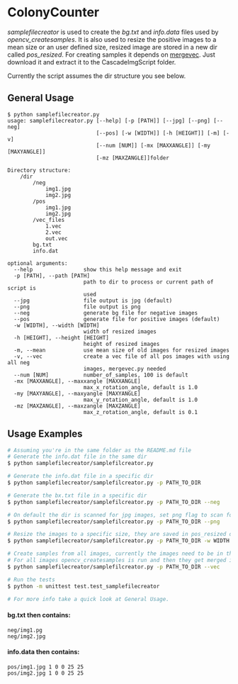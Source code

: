 # ColonyCounter

*samplefilecreator* is used to create the *bg.txt* and *info.data* files used by *opencv_createsamples*.
It is also used to resize the positive images to a mean size or an user defined size, resized image are stored in a new dir called *pos_resized*.
For creating samples it depends on [mergevec](https://github.com/thacoon/mergevec). Just download it and extract it to the CascadeImgScript folder.

Currently the script assumes the dir structure you see below.

## General Usage

```
$ python samplefilecreator.py
usage: samplefilecreator.py [--help] [-p [PATH]] [--jpg] [--png] [--neg]
                            [--pos] [-w [WIDTH]] [-h [HEIGHT]] [-m] [-v]
                            [--num [NUM]] [-mx [MAXXANGLE]] [-my [MAXYANGLE]]
                            [-mz [MAXZANGLE]]folder

Directory structure:
    /dir
        /neg
            img1.jpg
            img2.jpg
        /pos
            img1.jpg
            img2.jpg
        /vec_files
            1.vec
            2.vec
            out.vec
        bg.txt
        info.dat

optional arguments:
  --help                show this help message and exit
  -p [PATH], --path [PATH]
                        path to dir to process or current path of script is
                        used
  --jpg                 file output is jpg (default)
  --png                 file output is png
  --neg                 generate bg file for negative images
  --pos                 generate file for positive images (default)
  -w [WIDTH], --width [WIDTH]
                        width of resized images
  -h [HEIGHT], --height [HEIGHT]
                        height of resized images
  -m, --mean            use mean size of old images for resized images
  -v, --vec             create a vec file of all pos images with using all neg
                        images, mergevec.py needed
  --num [NUM]           number_of_samples, 100 is default
  -mx [MAXXANGLE], --maxxangle [MAXXANGLE]
                        max_x_rotation_angle, default is 1.0
  -my [MAXYANGLE], --maxyangle [MAXYANGLE]
                        max_y_rotation_angle, default is 1.0
  -mz [MAXZANGLE], --maxzangle [MAXZANGLE]
                        max_z_rotation_angle, default is 0.1

```

## Usage Examples
```bash
# Assuming you're in the same folder as the README.md file
# Generate the info.dat file in the same dir
$ python samplefilecreator/samplefilcreator.py

# Generate the info.dat file in a specific dir
$ python samplefilecreator/samplefilcreator.py -p PATH_TO_DIR

# Generate the bx.txt file in a specific dir
$ python samplefilecreator/samplefilcreator.py -p PATH_TO_DIR --neg

# On default the dir is scanned for jpg images, set png flag to scan for png
$ python samplefilecreator/samplefilcreator.py -p PATH_TO_DIR --png

# Resize the images to a specific size, they are saved in pos_resized dir
$ python samplefilecreator/samplefilcreator.py -p PATH_TO_DIR -w WIDTH -h HEIGHT

# Create samples from all images, currently the images need to be in the pos_resized dir
# For all images opencv_createsamples is run and then they get merged in one vec file (dependencies: [mergevec](https://github.com/thacoon/mergevec))
$ python samplefilecreator/samplefilcreator.py -p PATH_TO_DIR --vec

# Run the tests
$ python -m unittest test.test_samplefilecreator

# For more info take a quick look at General Usage.
```

#### bg.txt then contains:

```
neg/img1.pg
neg/img2.jpg
```
#### info.data then contains:

```
pos/img1.jpg 1 0 0 25 25
pos/img2.jpg 1 0 0 25 25
```
